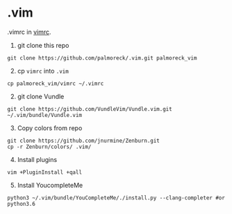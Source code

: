 # .vim

.vimrc in [vimrc](https://github.com/palmoreck/.vim/blob/master/vimrc).


1) git clone this repo

```
git clone https://github.com/palmoreck/.vim.git palmoreck_vim
```

2) cp `vimrc` into `.vim`

```
cp palmoreck_vim/vimrc ~/.vimrc
```

2) git clone Vundle

```
git clone https://github.com/VundleVim/Vundle.vim.git ~/.vim/bundle/Vundle.vim
```

3) Copy colors from repo

```
git clone https://github.com/jnurmine/Zenburn.git
cp -r Zenburn/colors/ .vim/
```
4) Install plugins

```
vim +PluginInstall +qall
```

5) Install YoucompleteMe

```
python3 ~/.vim/bundle/YouCompleteMe/./install.py --clang-completer #or python3.6
```

